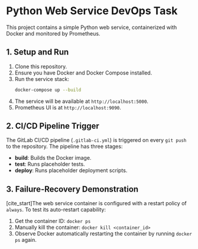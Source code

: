 # Python Web Service DevOps Task

This project contains a simple Python web service, containerized with Docker and monitored by Prometheus.

## 1. Setup and Run
1.  Clone this repository.
2.  Ensure you have Docker and Docker Compose installed.
3.  Run the service stack:
    ```bash
    docker-compose up --build
    ```
4.  The service will be available at `http://localhost:5000`.
5.  Prometheus UI is at `http://localhost:9090`.

## 2. CI/CD Pipeline Trigger
The GitLab CI/CD pipeline (`.gitlab-ci.yml`) is triggered on every `git push` to the repository. The pipeline has three stages:
* **build**: Builds the Docker image.
* **test**: Runs placeholder tests.
* **deploy**: Runs placeholder deployment scripts.

## 3. Failure-Recovery Demonstration
[cite_start]The web service container is configured with a restart policy of `always`. To test its auto-restart capability:
1.  Get the container ID: `docker ps`
2.  Manually kill the container: `docker kill <container_id>`
3.  Observe Docker automatically restarting the container by running `docker ps` again.
